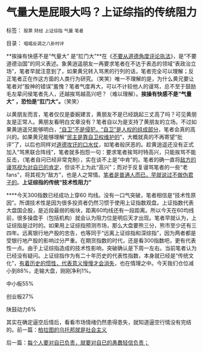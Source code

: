 # 气量大是屁眼大吗？上证综指的传统阻力

标签： `股票` `财经` `上证综指` `气量` `笔者` 

目录： `唱唱反调之八卦时评`

**挨操有快感不是“气量大” 是“肛门大”**在《[不要从道德角度评论执法](../../../2010/7/21/不要搞道德“治法”.md)》，是“不要道德治国”的同义表述。象黄逍遥朋友一再要求笔者在不达于表态的领域“表政治立场”，笔者早就注意到了，如果黄兄转入骂黑的行列的话，笔者完全可以理解；反正笔者正在作这方面的人类行为研究。（笑笑）唯一不理解的是，为什么黄兄要让笔者对“股神的错误”羞愧？笔者气度再大，可以不计较他人的谩骂，总不至于鼓励毛左辈问侯笔者先人，还越挨骂越高兴吧？（难以理解）。**挨操有快感不是“气量大”
，恐怕是“肛门大”。**（笑笑）



以黄朋友而言，笔者仅仅是委婉建言，黄朋友不是已经跳起三丈高了吗？可见黄朋友是正常人。黄朋友看明白文章没有？笔者自以为是支持了黄朋友的立场。不过如果黄逍遥兄能够明白，[“自卫”不是侵犯，“自卫”是人权的组成部分](../../../2009/7/7/合理不合理之骂与批评，批判.md)，笔者会真的高兴的。如果黄兄能够理解“[民主是靠自卫权维护的](../../../2010/5/12/法治什么条件下是合理的？是低成本的？.md)”，大概就真的不再寄望“批评”了，以后也同样对[道德攻讦的口水仗](../../../2009/1/28/笑谈中国道德口水仗之左中右派.md)，如笔者般厌恶的。趁黄逍遥还没有正式加入“骂黑联合阵线”，笔者就多抱怨一句：要求笔者挨骂时特高兴，只能挨骂不能反击，（笔者自问已经非常克制），实在谈不上是“中肯”的。笔者的确一直将[敌方的谩骂视为对自已的肯定](../../../2009/7/25/网骂从业者须知.md)，但谈不上为此“高兴”；而对于反复谩骂笔者的一些“老fans”，将其视为“敌方”，也是人之常情。[笔者是普通人而已，早就说过不做伪君子的](../../../2009/6/12/君子不是伪君子，不做道德先生.md)。**上证综指的传统“技术性阻力”**

****今天300指数已经成功上穿60
均线。没有一口气突破，笔者相信是“技术性原因”。所谓技术性是因为很多投资者仍然习惯于使用上证指数观盘。上证指数代表大盘国企股，是近段最弱的板块，距离60均线还有一段距离。所以今天在60均线前，很多操盘手（包括机构）就会认为阻力位是明后天才出现。笔者早就认为，上证综指是过时的。如果用上证综指预测市场，那么大盘要熊三分，熊市至少还有三四年。远离银行地产股的忠告，也等同于“远离上证综指和深综指”，因为两者都是受银行地产股的影响过分严重。在期货指数的时代，还是看300指数吧，更有代表性一点。由于上证综指造成的技术性影响，突破确认是下周一左右。当前笔者认为已经没有疑问。上证综指作为有二十年历史的代表性指数，本身就已经是“传统文化”，[有着历史的惯性，代表意义慢慢才会消失](../../../2010/3/13/历史惯性耗尽文明才能“升级”.md)，也在情理之中。今天我们仓位减小到88%，走输大盘，刚刚净利1%。

中小板55%

创业板27%

陕鼓动力6%



其实在确定逼空后情后，看看市场情绪仍然患得患失，就知道逼空行情没有完结的。前一篇：[柏拉图的乌托邦就是社会主义](../../../2010/7/21/柏拉图的乌托邦就是社会主义.md)

后一篇：[每个人要对自已负责，就要对自已的愚蠢轻信负责；](../../../2010/7/22/每个人要对自已负责，就要对自已的愚蠢轻信负责；.md)
